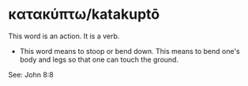 # κατακύπτω/katakuptō
This word is an action. It is a verb.
* This word means to stoop or bend down. This means to bend one's body and legs so that one can touch the ground.

See: John 8:8
